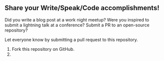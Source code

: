 ## Share your Write/Speak/Code accomplishments!

Did you write a blog post at a work night meetup? Were you inspired to
submit a lightning talk at a conference? Submit a PR to an open-source repository?

Let everyone know by submitting a pull request to this repository.

1. Fork this repository on GitHub.
2.
